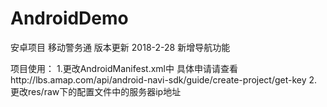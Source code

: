 # AndroidDemo
安卓项目
移动警务通
版本更新
2018-2-28
新增导航功能


项目使用：
1.更改AndroidManifest.xml中
<meta-data
            android:name="com.amap.api.v2.apikey"
            android:value="你申请的高德地图key" />
具体申请请查看http://lbs.amap.com/api/android-navi-sdk/guide/create-project/get-key
2.更改res/raw下的配置文件中的服务器ip地址
